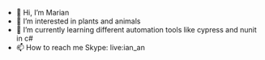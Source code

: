 - 👋 Hi, I’m Marian
- 👀 I’m interested in plants and animals
- 🌱 I’m currently learning different automation tools like cypress and nunit in c#
- 📫 How to reach me Skype: live:ian_an

